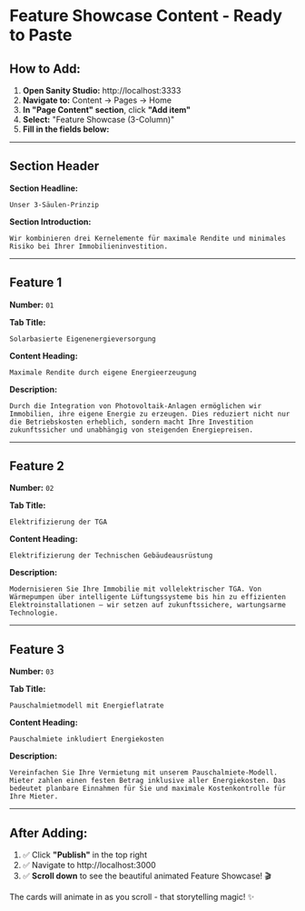 # Feature Showcase Content - Ready to Paste

## How to Add:

1. **Open Sanity Studio:** http://localhost:3333
2. **Navigate to:** Content → Pages → Home
3. **In "Page Content" section**, click **"Add item"**
4. **Select:** "Feature Showcase (3-Column)"
5. **Fill in the fields below:**

---

## Section Header

**Section Headline:**
```
Unser 3-Säulen-Prinzip
```

**Section Introduction:**
```
Wir kombinieren drei Kernelemente für maximale Rendite und minimales Risiko bei Ihrer Immobilieninvestition.
```

---

## Feature 1

**Number:** `01`

**Tab Title:**
```
Solarbasierte Eigenenergieversorgung
```

**Content Heading:**
```
Maximale Rendite durch eigene Energieerzeugung
```

**Description:**
```
Durch die Integration von Photovoltaik-Anlagen ermöglichen wir Immobilien, ihre eigene Energie zu erzeugen. Dies reduziert nicht nur die Betriebskosten erheblich, sondern macht Ihre Investition zukunftssicher und unabhängig von steigenden Energiepreisen.
```

---

## Feature 2

**Number:** `02`

**Tab Title:**
```
Elektrifizierung der TGA
```

**Content Heading:**
```
Elektrifizierung der Technischen Gebäudeausrüstung
```

**Description:**
```
Modernisieren Sie Ihre Immobilie mit vollelektrischer TGA. Von Wärmepumpen über intelligente Lüftungssysteme bis hin zu effizienten Elektroinstallationen – wir setzen auf zukunftssichere, wartungsarme Technologie.
```

---

## Feature 3

**Number:** `03`

**Tab Title:**
```
Pauschalmietmodell mit Energieflatrate
```

**Content Heading:**
```
Pauschalmiete inkludiert Energiekosten
```

**Description:**
```
Vereinfachen Sie Ihre Vermietung mit unserem Pauschalmiete-Modell. Mieter zahlen einen festen Betrag inklusive aller Energiekosten. Das bedeutet planbare Einnahmen für Sie und maximale Kostenkontrolle für Ihre Mieter.
```

---

## After Adding:

1. ✅ Click **"Publish"** in the top right
2. ✅ Navigate to http://localhost:3000 
3. ✅ **Scroll down** to see the beautiful animated Feature Showcase! 🎬

The cards will animate in as you scroll - that storytelling magic! ✨

